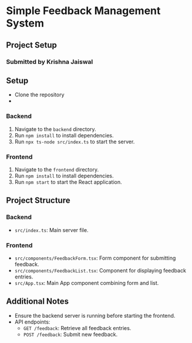 
# Simple Feedback Management System

## Project Setup

### Submitted by Krishna Jaiswal

## Setup
- Clone the repository
- 
### Backend

1. Navigate to the `backend` directory.
2. Run `npm install` to install dependencies.
3. Run `npx ts-node src/index.ts` to start the server.

### Frontend

1. Navigate to the `frontend` directory.
2. Run `npm install` to install dependencies.
3. Run `npm start` to start the React application.

## Project Structure

### Backend

- `src/index.ts`: Main server file.

### Frontend

- `src/components/FeedbackForm.tsx`: Form component for submitting feedback.
- `src/components/FeedbackList.tsx`: Component for displaying feedback entries.
- `src/App.tsx`: Main App component combining form and list.

## Additional Notes

- Ensure the backend server is running before starting the frontend.
- API endpoints:
    - `GET /feedback`: Retrieve all feedback entries.
    - `POST /feedback`: Submit new feedback.
